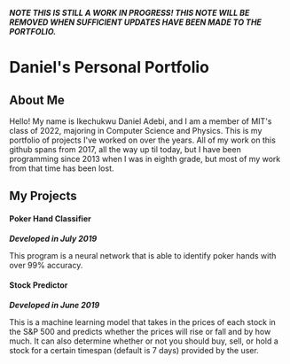 ___NOTE THIS IS STILL A WORK IN PROGRESS! THIS NOTE WILL BE REMOVED WHEN SUFFICIENT UPDATES HAVE BEEN MADE TO THE PORTFOLIO.___
# Daniel's Personal Portfolio

## About Me
Hello! My name is Ikechukwu Daniel Adebi, and I am a member of MIT's class of 2022, majoring in Computer Science and Physics. This is my portfolio of projects I've worked on over the years. All of my work on this github spans from 2017, all the way up til today, but I have been programming since 2013 when I was in eighth grade, but most of my work from that time has been lost. 

## My Projects

#### Poker Hand Classifier 
*__Developed in July 2019__*

This program is a neural network that is able to identify poker hands with over 99% accuracy. 
#### Stock Predictor 
*__Developed in June 2019__*

This is a machine learning model that takes in the prices of each stock in the S&P 500 and predicts whether the prices will rise or fall and by how much. It can also determine whether or not you should buy, sell, or hold a stock for a certain timespan (default is 7 days) provided by the user. 
